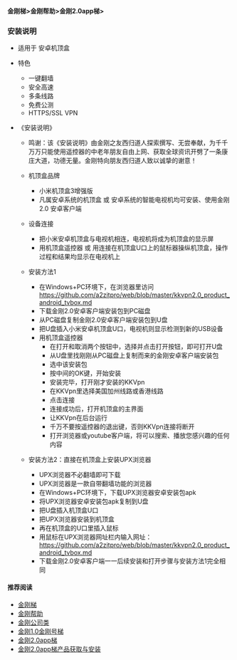 #### 金刚梯>金刚帮助>金刚2.0app梯>
### 安装说明

- 适用于 安卓机顶盒

- 特色
  - 一键翻墙
  - 安全高速 
  - 多条线路 
  - 免费公测 
  - HTTPS/SSL VPN

- 《安装说明》
  - 鸣谢：该《安装说明》由金刚之友西归道人探索撰写、无尝奉献，为千千万万只能使用遥控器的中老年朋友自由上网、获取全球资讯开劈了一条康庄大道，功德无量。金刚特向朋友西归道人致以诚挚的谢意！

  - 机顶盒品牌
    - 小米机顶盒3增强版
    - 凡属安卓系统的机顶盒 或 安卓系统的智能电视机均可安装、使用金刚2.0 安卓客户端
  - 设备连接
    - 把小米安卓机顶盒与电视机相连，电视机将成为机顶盒的显示屏
    - 用机顶盒遥控器 或 用连接在机顶盒U口上的鼠标器操纵机顶盒，操作过程和结果均显示在电视机上
  - 安装方法1
    - 在Windows+PC环境下，在浏览器里访问 https://github.com/a2zitpro/web/blob/master/kkvpn2.0_product_android_tvbox.md
    - 下载金刚2.0安卓客户端安装包到PC磁盘
    - 从PC磁盘复制金刚2.0安卓客户端安装包到U盘
    - 把U盘插入小米安卓机顶盒U口，电视机则显示检测到新的USB设备
    - 用机顶盒遥控器
      - 在打开和取消两个按钮中，选择并点击打开按钮，即可打开U盘
      - 从U盘里找刚刚从PC磁盘上复制而来的金刚安卓客户端安装包
      - 选中该安装包
      - 按中间的OK键，开始安装
      - 安装完毕，打开刚才安装的KKVpn
      - 在KKVpn里选择美国加州线路或香港线路
      - 点击连接
      - 连接成功后，打开机顶盒的主界面
      - 让KKVpn在后台运行
      - 千万不要按遥控器的退出键，否则KKVpn连接将断开
      - 打开浏览器或youtube客户端，将可以搜索、播放您感兴趣的任何内容

  - 安装方法2：直接在机顶盒上安装UPX浏览器
    - UPX浏览器不必翻墙即可下载
    - UPX浏览器是一款自带翻墙功能的浏览器
    - 在Windows+PC环境下，下载UPX浏览器安卓安装包apk
    - 将UPX浏览器安卓安装包apk复制到U盘
    - 把U盘插入机顶盒U口
    - 把UPX浏览器安装到机顶盒
    - 再在机顶盒的U口里插入鼠标
    - 用鼠标在UPX浏览器网址栏内输入网址：https://github.com/a2zitpro/web/blob/master/kkvpn2.0_product_android_tvbox.md
    - 下载金刚2.0安卓客户端一一后续安装和打开步骤与安装方法1完全相同



#### 推荐阅读
- [金刚梯](https://github.com/a2zitpro/web/blob/master/dlb.md)
- [金刚帮助](https://github.com/a2zitpro/web/blob/master/list_helpkkvpn.md)
- [金刚公司类](https://github.com/a2zitpro/web/blob/master/list_a2zitpro.md)
- [金刚1.0金刚号梯](https://github.com/a2zitpro/web/blob/master/list_helpkkvpn1.0.md)
- [金刚2.0app梯](https://github.com/a2zitpro/web/blob/master/list_helpkkvpn2.0.md)
- [金刚2.0app梯产品获取与安装](https://github.com/a2zitpro/web/blob/master/list_kkproducts2.0.md)
